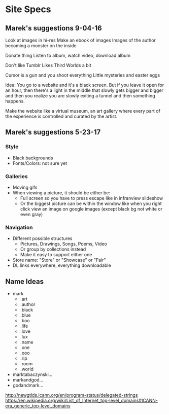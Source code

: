 # Site Specs

## Marek's suggestions 9-04-16

Look at images in hi-res
Make an ebook of images
Images of the author becoming a monster on the inside

Donate thing
Listen to album, watch video, download album

Don't like Tumblr
Likes Third Worlds a bit

Cursor is a gun and you shoot everything
Little mysteries and easter eggs

Idea: You go to a website and it's a black screen. But if you leave it open for an hour, then there's a light in the middle that slowly gets bigger and bigger and then you realize you are slowly exiting a tunnel and then something happens. 

Make the website like a virtual museum, an art gallery where every part of the experience is controlled and curated by the artist. 

## Marek's suggestions 5-23-17

### Style

* Black backgrounds
* Fonts/Colors: not sure yet

### Galleries

* Moving gifs
* When viewing a picture, it should be either be:
  * Full screen so you have to press escape like in infranview slideshow
  * Or the biggest picture can be within the window like when you right 
  click view an image on google images (except black bg not white 
  or even gray)
 
### Navigation

* Different possible structures
  * Pictures, Drawings, Songs, Poems, Video
  * Or group by collections instead
  * Make it easy to support either one
* Store name: "Store" or "Showcase" or "Fair"
* DL links everywhere, everything downloadable

## Name Ideas

* mark
  * .art
  * .author
  * .black
  * .blue
  * .boo
  * .life
  * .love
  * .lux
  * .name
  * .one
  * .ooo
  * .rip
  * .room
  * .world
* marktabaczynski...
* markandgod...
* godandmark...

http://newgtlds.icann.org/en/program-status/delegated-strings
https://en.wikipedia.org/wiki/List_of_Internet_top-level_domains#ICANN-era_generic_top-level_domains
